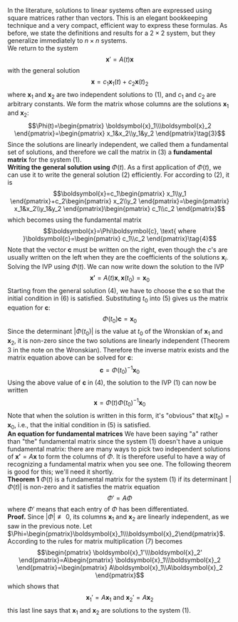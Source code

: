 In the literature, solutions to linear systems often are expressed using square matrices rather than vectors. This is an elegant bookkeeping technique and a very compact, efficient way to express these formulas. As before, we state the definitions and results for a $2 \times 2$ system, but they generalize immediately to $n \times n$ systems.  
We return to the system
$$\boldsymbol{x}'=A(t)\boldsymbol{x}\tag{1}$$
with the general solution
$$\boldsymbol{x}=c_1\boldsymbol{x}_1(t)+c_2\boldsymbol{x}(t)_2\tag{2}$$
where $\boldsymbol{x}_1$ and $\boldsymbol{x}_2$ are two independent solutions to $(1)$, and $c_1$ and $c_2$ are arbitrary constants.
We form the matrix whose columns are the solutions $\boldsymbol{x}_1$ and $\boldsymbol{x}_2$:
$$\Phi(t)=\begin{pmatrix}
\boldsymbol{x}_1\\\boldsymbol{x}_2
\end{pmatrix}=\begin{pmatrix}
x_1&x_2\\y_1&y_2
\end{pmatrix}\tag{3}$$
Since the solutions are linearly independent, we called them a fundamental set of solutions, and therefore we call the matrix in $(3)$ a **fundamental matrix** for the system $(1)$.  
**Writing the general solution using** $\Phi(t)$. As a first application of $\Phi(t)$, we can use it to write the general solution $(2)$ efficiently. For according to $(2)$, it is
$$\boldsymbol{x}=c_1\begin{pmatrix}
x_1\\y_1
\end{pmatrix}+c_2\begin{pmatrix}
x_2\\y_2
\end{pmatrix}=\begin{pmatrix}
x_1&x_2\\y_1&y_2
\end{pmatrix}\begin{pmatrix}
c_1\\c_2
\end{pmatrix}$$
which becomes using the fundamental matrix
$$\boldsymbol{x}=\Phi\boldsymbol{c}, \text{ where }\boldsymbol{c}=\begin{pmatrix}
c_1\\c_2
\end{pmatrix}\tag{4}$$
Note that the vector $\boldsymbol{c}$ must be written on the right, even though the $c$'s
are usually written on the left when they are the coefficients of the solutions $\boldsymbol{x}_i$.  
Solving the IVP using $\Phi(t)$. We can now write down the solution to the IVP
$$\boldsymbol{x'}=A(t)\boldsymbol{x}, \boldsymbol{x}(t_0)=\boldsymbol{x}_0\tag{5}$$
Starting from the general solution $(4)$, we have to choose the $\boldsymbol{c}$ so that the initial condition in $(6)$ is satisfied. Substituting $t_0$ into $(5)$ gives us the matrix equation for $\boldsymbol{c}$:
$$\Phi(t_0)\boldsymbol{c}=\boldsymbol{x}_0$$
Since the determinant $|\Phi(t_0)|$ is the value at $t_0$ of the Wronskian of $\boldsymbol{x}_1$ and $\boldsymbol{x}_2$, it is non-zero since the two solutions are linearly independent (Theorem 3 in the note on the Wronskian). Therefore the inverse matrix exists and the matrix equation above can be solved for $\boldsymbol{c}$:
$$\boldsymbol{c}=\Phi(t_0)^{-1}\boldsymbol{x}_0$$
Using the above value of $\boldsymbol{c}$ in $(4)$, the solution to the IVP $(1)$ can now be written
$$\boldsymbol{x}=\Phi(t)\Phi(t_0)^{-1}\boldsymbol{x}_0$$
Note that when the solution is written in this form, it's "obvious" that $\boldsymbol{x}(t_0) = \boldsymbol{x}_0$, i.e., that the initial condition in $(5)$ is satisfied.  
**An equation for fundamental matrices** We have been saying "a" rather than "the" fundamental matrix since the system $(1)$ doesn't have a unique fundamental matrix: there are many ways to pick two independent solutions of $\boldsymbol{x'} = A\boldsymbol{x}$ to form the columns of $\Phi$. It is therefore useful to have a way of recognizing a fundamental matrix when you see one. The following theorem is good for this; we'll need it shortly.  
**Theorem 1** $\Phi(t)$ is a fundamental matrix for the system $(1)$ if its determinant $|\Phi(t)|$ is non-zero and it satisfies the matrix equation
$$\Phi'=A\Phi\tag{7}$$
where $\Phi'$ means that each entry of $\Phi$ has been differentiated.  
**Proof.** Since $|\Phi| \not\equiv 0$, its columns $\boldsymbol{x}_1$ and $\boldsymbol{x}_2$ are linearly independent, as we saw in the previous note. Let $\Phi=\begin{pmatrix}\boldsymbol{x}_1\\\boldsymbol{x}_2\end{pmatrix}$. According to the rules for matrix multiplication $(7)$ becomes
$$\begin{pmatrix}
\boldsymbol{x}_1'\\\boldsymbol{x}_2'
\end{pmatrix}=A\begin{pmatrix}
\boldsymbol{x}_1\\\boldsymbol{x}_2
\end{pmatrix}=\begin{pmatrix}
A\boldsymbol{x}_1\\A\boldsymbol{x}_2
\end{pmatrix}$$
which shows that
$$\boldsymbol{x}_1'=A\boldsymbol{x}_1 \text{ and } \boldsymbol{x}_2'=A\boldsymbol{x}_2$$
this last line says that $\boldsymbol{x}_1$ and $\boldsymbol{x}_2$ are solutions to the system $(1)$.
